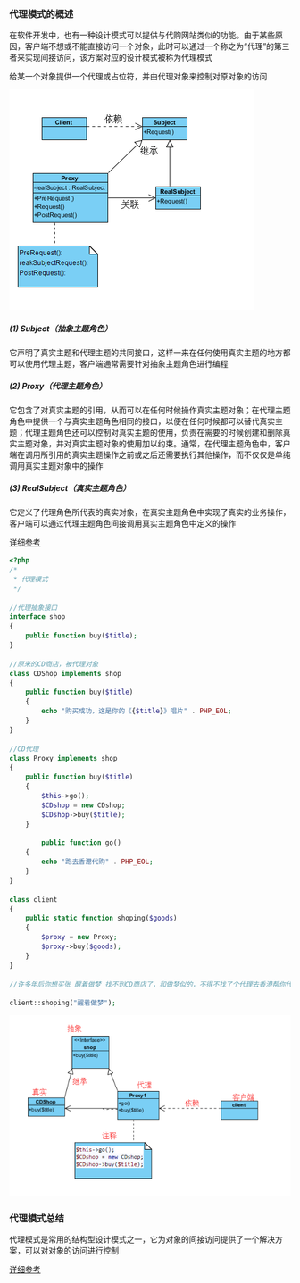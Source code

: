 ### 代理模式的概述

在软件开发中，也有一种设计模式可以提供与代购网站类似的功能。由于某些原因，客户端不想或不能直接访问一个对象，此时可以通过一个称之为“代理”的第三者来实现间接访问，该方案对应的设计模式被称为代理模式

给某一个对象提供一个代理或占位符，并由代理对象来控制对原对象的访问

![代理模式](images/2017_11/代理模式.png)


##### (1) Subject（抽象主题角色）
它声明了真实主题和代理主题的共同接口，这样一来在任何使用真实主题的地方都可以使用代理主题，客户端通常需要针对抽象主题角色进行编程

##### (2) Proxy（代理主题角色）
它包含了对真实主题的引用，从而可以在任何时候操作真实主题对象；在代理主题角色中提供一个与真实主题角色相同的接口，以便在任何时候都可以替代真实主题；代理主题角色还可以控制对真实主题的使用，负责在需要的时候创建和删除真实主题对象，并对真实主题对象的使用加以约束。通常，在代理主题角色中，客户端在调用所引用的真实主题操作之前或之后还需要执行其他操作，而不仅仅是单纯调用真实主题对象中的操作

#####  (3) RealSubject（真实主题角色）
它定义了代理角色所代表的真实对象，在真实主题角色中实现了真实的业务操作，客户端可以通过代理主题角色间接调用真实主题角色中定义的操作

[详细参考](http://blog.csdn.net/lovelion/article/details/8227953)


```PHP
<?php
/*
 * 代理模式
 */

//代理抽象接口
interface shop
{
    public function buy($title);
}

//原来的CD商店，被代理对象
class CDShop implements shop
{
    public function buy($title)
    {
        echo "购买成功，这是你的《{$title}》唱片" . PHP_EOL;
    }
}

//CD代理
class Proxy implements shop
{
    public function buy($title)
    {
        $this->go();
        $CDshop = new CDshop;
        $CDshop->buy($title);
    }

        public function go()
    {
        echo "跑去香港代购" . PHP_EOL;
    }
}

class client
{
    public static function shoping($goods)
    {
        $proxy = new Proxy;
        $proxy->buy($goods);
    }
}

//许多年后你想买张 醒着做梦 找不到CD商店了，和做梦似的，不得不找了个代理去香港帮你代购。

client::shoping("醒着做梦");
```
![代理](images/2017_11/代理.png)

### 代理模式总结

代理模式是常用的结构型设计模式之一，它为对象的间接访问提供了一个解决方案，可以对对象的访问进行控制

[详细参考](http://blog.csdn.net/lovelion/article/details/8228156)
